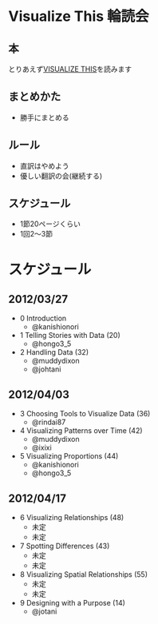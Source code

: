 Visualize This 輪読会
=====

## 本
とりあえず[VISUALIZE THIS](http://www.amazon.co.jp/Visualize-This-FlowingData-Visualization-Statistics/dp/0470944889)を読みます

## まとめかた
* 勝手にまとめる

## ルール
* 直訳はやめよう
* 優しい翻訳の会(継続する)

## スケジュール
* 1節20ページくらい
* 1回2〜3節

スケジュール
=====

## 2012/03/27
* 0 Introduction 
    * @kanishionori
* 1 Telling Stories with Data (20)
    * @hongo3_5
* 2 Handling Data (32)
    * @muddydixon
    * @johtani

## 2012/04/03
* 3 Choosing Tools to Visualize Data (36)
    * @rindai87
* 4 Visualizing Patterns over Time (42)
    * @muddydixon
    * @ixixi
* 5 Visualizing Proportions (44)
    * @kanishionori
    * @hongo3_5

## 2012/04/17
* 6 Visualizing Relationships (48)
    * 未定
    * 未定
* 7 Spotting Differences (43)
    * 未定
    * 未定
* 8 Visualizing Spatial Relationships (55)
    * 未定
    * 未定
* 9 Designing with a Purpose (14)
    * @jotani

